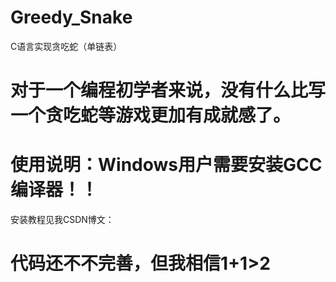 # Greedy_Snake
C语言实现贪吃蛇（单链表）
# 对于一个编程初学者来说，没有什么比写一个贪吃蛇等游戏更加有成就感了。


# 使用说明：Windows用户需要安装GCC编译器！！

安装教程见我CSDN博文：


# 代码还不不完善，但我相信1+1>2
